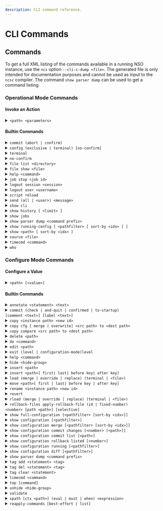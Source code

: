 ```yaml
---
description: CLI command reference.
---
```


# CLI Commands

## Commands

To get a full XML listing of the commands available in a running NSO instance, use the `ncs` option `--cli-c-dump <file>`. The generated file is only intended for documentation purposes and cannot be used as input to the `ncsc` compiler. The command `show parser dump` can be used to get a command listing.

### Operational Mode Commands <a href="#d5e1943" id="d5e1943"></a>

#### Invoke an Action

<details>

<summary><code>&#x3C;path> &#x3C;parameters></code></summary>

Invokes the action found at `<path>` using the supplied parameters.

This command is auto-generated from the YANG file.

For example, given the following action specification in a YANG file:

```yang
tailf:action shutdown {
  tailf:actionpoint actions;
  input {
    tailf:constant-leaf flags {
      type uint64 {
        range "1 .. max";
      }
      tailf:constant-value 42;
    }
    leaf timeout {
      type xs:duration;
      default PT60S;
    }
    leaf message {
      type string;
    }
    container options {
      leaf rebootAfterShutdown {
        type boolean;
        default false;
      }
      leaf forceFsckAfterReboot {
        type boolean;
        default false;
      }
      leaf powerOffAfterShutdown {
        type boolean;
        default true;
      }
    }
  }
}
```

The action can be invoked in the following way:

```bash
admin@ncs> shutdown timeout 10s message reboot options { \
    forceFsckAfterReboot true }
```

</details>

#### Builtin Commands

<details>

<summary><code>commit (abort | confirm)</code></summary>

Abort or confirm a pending confirming commit. A pending confirming commit will also be aborted if the CLI session is terminated without doing `commit confirm`. The default is confirm.

Example:

```bash
admin@ncs# commit abort
```

</details>

<details>

<summary><code>config (exclusive | terminal) [no-confirm]</code></summary>

Enter configure mode. The default is `terminal`.

</details>

<details>

<summary><code>terminal</code></summary>

Edit a private copy of the running configuration; no lock is taken.

</details>

<details>

<summary><code>no-confirm</code></summary>

Enter configure mode ignoring any confirm dialog

Example:

```bash
admin@ncs# config terminal
Entering configuration mode terminal
```

</details>

<details>

<summary><code>file list &#x3C;directory></code></summary>

List files in `<directory>.`

Example:

```bash
admin@ncs# file list /config
rollback10001
rollback10002
rollback10003
rollback10004
rollback10005
```

</details>

<details>

<summary><code>file show &#x3C;file></code></summary>

Display contents of a `<file>`.

Example:

```bash
admin@ncs# file show /etc/skel/.bash_profile
# /etc/skel/.bash_profile

# This file is sourced by bash for login shells.  The following line
# runs our .bashrc and is recommended by the bash info pages.
[[ -f ~/.bashrc ]] && . ~/.bashrc
```

</details>

<details>

<summary><code>help &#x3C;command></code></summary>

Display help text related to `<command>.`

Example:

```bash
admin@ncs# help job
Help for command: job
    Job operations
```

</details>

<details>

<summary><code>job stop &#x3C;job id></code></summary>

Stop a specific background job. In the default CLI, the only command that creates background jobs is `monitor start`.

Example:

```bash
admin@ncs# monitor start /var/log/messages
[ok][...]
admin@ncs# show jobs
JOB COMMAND
3   monitor start /var/log/messages
admin@ncs# job stop 3
admin@ncs# show jobs
JOB COMMAND
```

</details>

<details>

<summary><code>logout session &#x3C;session></code></summary>

Log out a specific user session from NSO. If the user holds the `configure exclusive` lock, it will be released.

`<sessionid>`

Log out a specific user session.

Example:

```bash
admin@ncs# who
Session User  Context From         Proto Date     Mode
 25     oper  cli     192.168.1.72 ssh   12:10:40 operational
*24     admin cli     192.168.1.72 ssh   12:05:50 operational
admin@ncs# logout session 25
admin@ncs# who
Session User  Context From         Proto Date     Mode
*24     admin cli     192.168.1.72 ssh   12:05:50 operational
```

</details>

<details>

<summary><code>logout user &#x3C;username></code></summary>

Log out a specific user from NSO. If the user holds the `configure exclusive` lock, it will be released.

`<username>`

Log out a specific user.

Example:

```bash
admin@ncs# who
Session User  Context From         Proto Date     Mode
 25     oper  cli     192.168.1.72 ssh   12:10:40 operational
*24     admin cli     192.168.1.72 ssh   12:05:50 operational
admin@ncs# logout user oper
admin@ncs# who
Session User  Context From         Proto Date     Mode
*24     admin cli     192.168.1.72 ssh   12:05:50 operational
```

</details>

<details>

<summary><code>script reload</code></summary>

Reload scripts found in the `scripts/command`directory. New scripts will be added, and if a script file has been removed, the corresponding CLI command will be purged. See [Plug-and-Play Scripting](../operations/plug-and-play-scripting.md).

</details>

<details>

<summary><code>send (all | &#x3C;user>) &#x3C;message></code></summary>

Display a message on the screens of all users who are logged in to the device or on a specific screen.

`all`

Display the message to all currently logged-in users.

`<user>`

Display the message to a specific user.

Example:

<pre class="language-bash"><code class="lang-bash"><strong>admin@ncs# send oper "I will reboot system in 5 minutes."
</strong></code></pre>

In the oper's session:

```bash
oper@ncs# Message from admin@ncs at 13:16:41...
I will reboot system in 5 minutes.
EOF
```

</details>

<details>

<summary><code>show cli</code></summary>

Display CLI properties.

Example:

```bash
admin@ncs# show cli
autowizard            false
complete-on-space     true
display-level         99999999
history               100
idle-timeout          1800
ignore-leading-space  false
output-file           terminal
paginate              true
prompt1               \h\M#
prompt2               \h(\m)#
screen-length         71
screen-width          80
service prompt config true
show-defaults         false
terminal              xterm-256color
timestamp             disable
```

</details>

<details>

<summary><code>show history [ &#x3C;limit> ]</code></summary>

Display CLI command history. By default, the last 100 commands are listed. The size of the history list is configured using the history CLI setting. If a history limit has been specified, only the last number of commands up to that limit will be shown.

Example:

```bash
admin@ncs# show history
06-19 14:34:02 -- ping router
06-20 14:42:35 -- show running-config
06-20 14:42:37 -- who
06-20 14:42:40 -- show history
admin@ncs# show history 3
14:42:37 -- who
14:42:40 -- show history
14:42:46 -- show history 3
```

</details>

<details>

<summary><code>show jobs</code></summary>

Display currently running background jobs.

Example:

```bash
admin@ncs# show jobs
JOB COMMAND
3   monitor start /var/log/messages
```

</details>

<details>

<summary><code>show parser dump &#x3C;command prefix></code></summary>

Shows all possible commands starting with the `<command prefix>`.

</details>

<details>

<summary><code>show running-config [ &#x3C;pathfilter> [ sort-by &#x3C;idx> ] ]</code></summary>

Display the current configuration. By default, the whole configuration is displayed. It is possible to limit what is shown by supplying a pathfilter.

The `<pathfilter>` maybe either a path pointing to a specific instance or, if an instance ID is omitted, the part following the omitted instance is treated as a filter.

The `sort-by` argument can be given when the `<pathfilter>` points to a list element with secondary indexes. `<idx>` is the name of a secondary index. When given, the table will be sorted in the order defined by the secondary index. This makes it possible for the CLI user to control in which order instances should be displayed.

To show the `aaa` settings for the `admin` user:

```bash
admin@ncs# show running-config aaa authentication users user admin
aaa authentication users user admin
 uid        1000
 gid        1000
 password   $1$JA.1O3Tx$Zt1ycpnMlg1bVMqM/zSZ7/
 ssh_keydir /var/ncs/homes/admin/.ssh
 homedir    /var/ncs/homes/admin
!
```

To show all users that have group ID 1000, omit the user ID and instead specify `gid` `1000`:

<pre class="language-bash"><code class="lang-bash"><strong>admin@ncs# show running-config aaa authentication users user * gid 1000
</strong>...
</code></pre>

</details>

<details>

<summary><code>show &#x3C;path> [ sort-by &#x3C;idx> ]</code></summary>

This command shows the configuration as a table provided that `<path>` leads to a list element, and the data can be rendered as a table (i.e., the table fits on the screen). It is also possible to force table formatting of a list by using the `| tab` pipe command.

The `sort-by` argument can be given when the _path_ points to a list element with secondary indexes. `<idx>` is the name of a secondary index. When given, the table will be sorted in the order defined by the secondary index. This makes it possible for the CLI user to control in which order instances should be displayed.

Example:

```bash
admin@ncs# show devices device ce0 module
NAME                       REVISION    FEATURE  DEVIATION
-----------------------------------------------------------
tailf-ned-cisco-ios        2015-03-16  -        -
tailf-ned-cisco-ios-stats  2015-03-16  -        -
```

</details>

<details>

<summary><code>source &#x3C;file></code></summary>

Execute commands from \<file> as if they had been entered by the user. The `autowizard` is disabled when executing commands from the file; also, any commands that require input from the user (commands added by clispec, for example) will receive an interrupt signal upon an attempt to read from stdin.

</details>

<details>

<summary><code>timecmd &#x3C;command></code></summary>

Time command. It measures and displays the execution time of `<command>`.

Note that this command will only be available if `devtools` has been set to `true` in the CLI session settings.

Example:

```bash
admin@ncs# timecmd id
user = admin(501), gid=20, groups=admin, gids=12,20,33,61,79,80,81,98,100
Command executed in 0.00 sec
admin@ncs#
```

</details>

<details>

<summary><code>who</code></summary>

Display currently logged-on users. The current session, i.e., the session running the show status command, is marked with an asterisk.

Example:

```bash
admin@ncs# who
Session User  Context From         Proto Date     Mode
 25     oper  cli     192.168.1.72 ssh   12:10:40 operational
*24     admin cli     192.168.1.72 ssh   12:05:50 operational
admin@ncs#
```

</details>

### Configure Mode Commands <a href="#d5e2199" id="d5e2199"></a>

#### **Configure a Value**

<details>

<summary><code>&#x3C;path> [&#x3C;value>]</code></summary>

Set a parameter. If a new identifier is created and `autowizard` is enabled, then the CLI will prompt the user for all mandatory sub-elements of that identifier.

This command is auto-generated from the YANG file\_.\_

If no `<value>` is provided, then the CLI will prompt the user for the value. No echo of the entered value will occur if `<path>` is an encrypted value, i.e., of the type MD5DigestString, DESDigestString, DES3CBCEncryptedString, AESCFB128EncryptedString, or AES256CFB128EncryptedString as documented in the `tailf-common.yang` data model.

</details>

#### **Builtin Commands**

<details>

<summary><code>annotate &#x3C;statement> &#x3C;text></code></summary>

Associate an annotation with a given configuration. To remove an annotation, leave the text empty.

Only available when the system has been configured with attributes enabled.

</details>

<details>

<summary><code>commit (check | and-quit | confirmed | to-startup)</code><br><code>[comment &#x3C;text>] [label &#x3C;text>]</code></summary>

Commit the current configuration to "running".

* `check`: Validate current configuration.
* `and-quit`: Commit to running and quit configure mode.
* `comment <text>`: Associate a comment with the commit. The comment can later be seen when examining rollback files.
* `label <text>`: Associate a label with the commit. The label can later be seen when examining rollback files.

</details>

<details>

<summary><code>copy &#x3C;instance path> &#x3C;new id></code></summary>

Make a copy of an instance.

Copying between different `ned-id` versions works as long as the schema nodes being copied have not changed between the versions.

</details>

<details>

<summary><code>copy cfg [ merge | overwrite] &#x3C;src path> to &#x3C;dest path></code></summary>

Copy data from one configuration tree to another. Only data that makes sense at the destination will be copied. No error message will be generated for data that cannot be copied, and the operation can fail completely without any error messages being generated.

For example, to create a template from a part of a device config. First, configure the device, then copy the config into the template configuration tree.

```bash
admin@ncs(config)# devices template host_temp
admin@ncs(config-template-host_temp)# exit
admin@ncs(config)# copy cfg merge devices device ce0 config \
    ios:ethernet to devices template host_temp config ios:ethernet
admin@ncs(config)# show configuration diff
+devices template host_temp
+ config
+  ios:ethernet cfm global
+ !
+!
```

</details>

<details>

<summary><code>copy compare &#x3C;src path> to &#x3C;dest path></code></summary>

Compare two arbitrary configuration trees. Items that only appear in the `src` tree are ignored.

</details>

<details>

<summary><code>delete &#x3C;path></code></summary>

Delete a data element.

</details>

<details>

<summary><code>do &#x3C;command></code></summary>

Run the command in operational mode.

</details>

<details>

<summary><code>edit &#x3C;path></code></summary>

Edit a sub-element. Missing elements in the `<path>` will be created.

</details>

<details>

<summary><code>exit (level | configuration-mode)level</code></summary>

* `level`\
  Exit from this level. If performed on the top level, it will exit configure mode. This is the default if no option is given.

- `configuration-mode`\
  Exit from configuration mode regardless of which edit level.

</details>

<details>

<summary><code>help &#x3C;command></code></summary>

Shows help text for `<command>`.

</details>

<details>

<summary><code>hide &#x3C;hide-group></code></summary>

Re-hides the elements and actions belonging to the hide groups. No password is required for hiding. This command is hidden and not shown during command completion.

</details>

<details>

<summary><code>insert &#x3C;path></code></summary>

Inserts a new element. If the element already exists and has the `indexedView` option set in the data model, then the old element will be renamed to element+1, and the new element will be inserted in its place.

</details>

<details>

<summary><code>insert &#x3C;path>[ first| last| before key| after key]</code></summary>

Inject a new element into an ordered list. The element can be added first, last (default), before, or after another element.

</details>

<details>

<summary><code>load (merge | override | replace) (terminal | &#x3C;file>)</code></summary>

Load configuration from file or terminal.

* `merge`\
  Merge the content of the file/terminal with the current configuration.

- `override`\
  Configuration from file/terminal overwrites the current configuration.

* `replace`\
  Configuration from file/terminal replaces the current configuration.

If this is the current configuration:

```
devices device p1
 config
  cisco-ios-xr:interface GigabitEthernet 0/0/0/0
   shutdown
  exit
  cisco-ios-xr:interface GigabitEthernet 0/0/0/1
   shutdown
 !
!
```

The `shutdown` value for the entry `GigabitEthernet 0/0/0/0` should be deleted. As the configuration file is basically just a sequence of commands with comments in between, the configuration file should look like this:

```
devices device p1
 config
  cisco-ios-xr:interface GigabitEthernet 0/0/0/0
   no shutdown
  exit
 !
!
```

The file can then be used with the command ` load merge`` `` `_`FILENAME`_ to achieve the desired results.

</details>

<details>

<summary><code>move &#x3C;path>[ first | last| before key | after key]</code></summary>

Move an existing element to a new position in an ordered list. The element can be moved first, last (default), before, or after another element.

</details>

<details>

<summary><code>rename &#x3C;instance path> &#x3C;new id></code></summary>

Rename an instance.

</details>

<details>

<summary><code>revert</code></summary>

Copy the running configuration into the current configuration, e.g., remove all uncommitted changes.

</details>

<details>

<summary><code>rload (merge | override | replace) (terminal | &#x3C;file>)</code></summary>

Load the file relative to the current sub-mode. For example, given a file with a device config, it is possible to enter one device and issue the `rload merge/override/replace <file>` command to load the config for that device, then enter another device and load the same config file using `rload`. See also the `load` command.

* `merge`\
  Merge the content of the file/terminal with the current configuration.

- `override`\
  Configuration from file/terminal overwrites the current configuration.

* `replace`\
  Configuration from file/terminal replaces the current configuration.

</details>

<details>

<summary><code>rollback-files apply-rollback-file (id | fixed-number)</code><br><code>&#x3C;number> [path &#x3C;path>] [selective]</code></summary>

Return the configuration to a previously committed configuration. The system stores a limited number of old configurations. The number of old configurations to store is configured in the `ncs.conf` file. If more than the configured number of configurations is stored, then the oldest configuration is removed before creating a new one.

The configuration changes are stored in rollback files where the most recent changes are stored in the file rollbackN with the highest number N.

Only the deltas are stored in the rollback files. When rolling back the configuration to rollback N, all changes stored in rollback10001-rollbackN are applied.

There are two ways to address which rollback file to use, either `fixed-number <number>` to address an absolute rollback number or `id <number>` to address a relative number. For example, the latest commit has a relative rollback ID of 0, the second-latest has ID 1, and so on.

The optional path argument allows subtrees to be rolled back while the rest of the configuration tree remains unchanged.

Instead of undoing all changes from rollback10001 to rollbackN it is possible to undo only the changes stored in a specific rollback file. This may or may not work depending on which changes have been made to the configuration after the rollback was created. In some cases applying the rollback file may fail, or the configuration may require additional changes in order to be valid. E.g., to undo the changes recorded in rollback 10019, but not the changes in 10020-N run the command `rollback-files apply-rollback-file selective fixed-number 10019`.

Example:

```bash
admin@ncs(config)# rollback-files apply-rollback-file fixed-number 10005
```

This command is only available if rollback has been enabled in `ncs.conf`.

</details>

<details>

<summary><code>show full-configuration [&#x3C;pathfilter> [sort-by &#x3C;idx>]]</code></summary>

Show the current configuration, taking local changes into account. The `show` command can be limited to a part of the configuration by providing a `<pathfilter>`.

The `sort-by` argument can be given when the `<pathfilter>` points to a list element with secondary indexes. `<idx>` is the name of a secondary index. When given, the table will be sorted in the order defined by the secondary index. This makes it possible for the CLI user to control in which order instances should be displayed.

</details>

<details>

<summary><code>show configuration [&#x3C;pathfilter>]</code></summary>

Show current edits to the configuration.

</details>

<details>

<summary><code>show configuration merge [&#x3C;pathfilter> [sort-by &#x3C;idx>]]</code></summary>

Show the current configuration, taking local changes into account. The `show` command can be limited to a part of the configuration by providing a `<pathfilter>`.

The `sort-by` argument can be given when the `<pathfilter>` points to a list element with secondary indexes. `<idx>` is the name of a secondary index. When given, the table will be sorted in the order defined by the secondary index. This makes it possible for the CLI user to control in which order instances should be displayed.

</details>

<details>

<summary><code>show configuration commit changes [&#x3C;number> [&#x3C;path>]]</code></summary>

Display edits associated with a commit, identified by the rollback number created for the commit. The changes are displayed as forward changes, as opposed to `show configuration rollback changes`, which displays the commands for undoing the changes.

The optional path argument allows only edits related to a given subtree to be listed.

</details>

<details>

<summary><code>show configuration commit list [&#x3C;path>]</code></summary>

List rollback files

The optional path argument allows only rollback files related to a given subtree to be listed.

</details>

<details>

<summary><code>show configuration rollback listed [&#x3C;number>]</code></summary>

Display the operations needed to undo the changes performed in a commit associated with a rollback file. These are the changes that will be applied if the configuration is rolled back to that rollback number.

</details>

<details>

<summary><code>show configuration running [&#x3C;pathfilter>]</code></summary>

Display the "running" configuration without taking uncommitted changes into account. An optional `<pathfilter>` can be provided to limit what is displayed.

</details>

<details>

<summary><code>show configuration diff [&#x3C;pathfilter>]</code></summary>

Display uncommitted changes to the running config in diff-style, i.e., with + and - in front of added and deleted configuration lines.

</details>

<details>

<summary><code>show parser dump &#x3C;command prefix></code></summary>

Shows all possible commands starting with `<command>` prefix.

</details>

<details>

<summary><code>tag add &#x3C;statement> &#x3C;tag></code></summary>

Add a tag to a configuration statement.

Only available when the system has been configured with attributes enabled.

</details>

<details>

<summary><code>tag del &#x3C;statement> &#x3C;tag></code></summary>

Remove a tag from a configuration statement.

Only available when the system has been configured with attributes enabled.

</details>

<details>

<summary><code>tag clear &#x3C;statement></code></summary>

Remove all tags from a configuration statement.

Only available when the system has been configured with attributes enabled.

</details>

<details>

<summary><code>timecmd &#x3C;command></code></summary>

Time command. It measures and displays the execution time of `<command>`.

Note that this command will only be available if `devtools` has been set to `true` in the CLI session settings.

Example:

```bash
admin@ncs# timecmd id
user = admin(501), gid=20, groups=admin, gids=12,20,33,61,79,80,81,98,100
Command executed in 0.00 sec
admin@ncs#
```

</details>

<details>

<summary><code>top [command]</code></summary>

Exit to the top level of the configuration, or execute a command at the top level of the configuration.

</details>

<details>

<summary><code>unhide &#x3C;hide-group></code></summary>

Unhides all elements and actions belonging to the `<hide-group>`. It may be required to enter a password. This command is hidden and not shown during command completion

</details>

<details>

<summary><code>validate</code></summary>

Validates current configuration. This is the same operation as `commit check`.

</details>

<details>

<summary><code>xpath [ctx &#x3C;path>] (eval | must | when) &#x3C;expression></code></summary>

Evaluate an XPath expression. A context path may be given to be used as the current context for the evaluation of the expression. If no context path is given, the current sub-mode will be used as the context path. The pipe command `trace` may be used to display debug/trace information during the execution of the command.

Note that this command will only be available if `devtools` has been set to `true` in the CLI session settings.

* `eval`\
  Evaluate an XPath expression.

- `must`\
  Evaluate the expression as a YANG must expression.

* `when`\
  Evaluate the expression as a YANG when expression.

</details>

<details>

<summary><code>reapply-commands [best-effort | list]</code></summary>

Reapply entered config commands since the latest commit. The command will stop on the first error by default.

Commands that may have unknown side effects, will be skipped and thus not reapplied, such as actions, custom commands, etc. To display all commands, including those that will be skipped, the pipe command `details` can be used.

Note that this command will only be available if there is a conflict.

`best-effort`

Do not stop on the first error but continue to process the rest of the commands.

`list`

Display the current set of commands.

</details>

